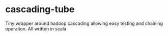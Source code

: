 cascading-tube
==============

Tiny wrapper around hadoop cascading allowing easy testing and chaining operation. All written in scala
